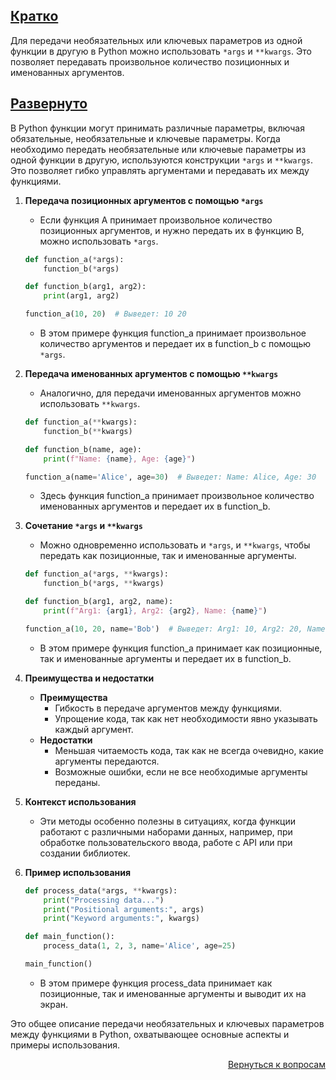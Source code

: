 ## <u>Кратко</u>

Для передачи необязательных или ключевых параметров из одной функции в другую в Python можно использовать `*args` и
`**kwargs`. Это позволяет передавать произвольное количество позиционных и именованных аргументов.

## <u>Развернуто</u>

В Python функции могут принимать различные параметры, включая обязательные, необязательные и ключевые параметры.
Когда необходимо передать необязательные или ключевые параметры из одной функции в другую, используются конструкции
`*args` и `**kwargs`. Это позволяет гибко управлять аргументами и передавать их между функциями.

1. **Передача позиционных аргументов с помощью `*args`**
    - Если функция A принимает произвольное количество позиционных аргументов, и нужно передать их в функцию B,
      можно использовать `*args`.
    ```Python
    def function_a(*args):
        function_b(*args)

    def function_b(arg1, arg2):
        print(arg1, arg2)

    function_a(10, 20)  # Выведет: 10 20
    ```
    - В этом примере функция function_a принимает произвольное количество аргументов и передает их в function_b с
      помощью `*args`.

2. **Передача именованных аргументов с помощью `**kwargs`**
    - Аналогично, для передачи именованных аргументов можно использовать `**kwargs`.
    ```Python
    def function_a(**kwargs):
        function_b(**kwargs)

    def function_b(name, age):
        print(f"Name: {name}, Age: {age}")

    function_a(name='Alice', age=30)  # Выведет: Name: Alice, Age: 30
    ```
    - Здесь функция function_a принимает произвольное количество именованных аргументов и передает их в function_b.

3. **Сочетание `*args` и `**kwargs`**
    - Можно одновременно использовать и `*args`, и `**kwargs`, чтобы передать как позиционные, так и именованные
      аргументы.
    ```Python
    def function_a(*args, **kwargs):
        function_b(*args, **kwargs)

    def function_b(arg1, arg2, name):
        print(f"Arg1: {arg1}, Arg2: {arg2}, Name: {name}")

    function_a(10, 20, name='Bob')  # Выведет: Arg1: 10, Arg2: 20, Name: Bob
    ```
    - В этом примере функция function_a принимает как позиционные, так и именованные аргументы и передает их
      в function_b.

4. **Преимущества и недостатки**
    - **Преимущества**
        - Гибкость в передаче аргументов между функциями.
        - Упрощение кода, так как нет необходимости явно указывать каждый аргумент.
    - **Недостатки**
        - Меньшая читаемость кода, так как не всегда очевидно, какие аргументы передаются.
        - Возможные ошибки, если не все необходимые аргументы переданы.

5. **Контекст использования**
    - Эти методы особенно полезны в ситуациях, когда функции работают с различными наборами данных, например, при
      обработке пользовательского ввода, работе с API или при создании библиотек.

6. **Пример использования**
    ```Python
    def process_data(*args, **kwargs):
        print("Processing data...")
        print("Positional arguments:", args)
        print("Keyword arguments:", kwargs)

    def main_function():
        process_data(1, 2, 3, name='Alice', age=25)

    main_function()
    ```
    - В этом примере функция process_data принимает как позиционные, так и именованные аргументы и выводит их на экран.

Это общее описание передачи необязательных и ключевых параметров между функциями в Python, охватывающее основные
аспекты и примеры использования.

<div align="right">

[Вернуться к вопросам](../Вопросы.md)

</div>
